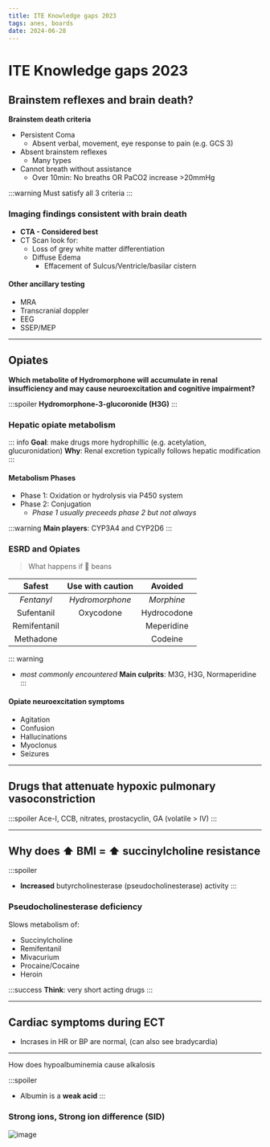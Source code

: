 ```yaml
---
title: ITE Knowledge gaps 2023
tags: anes, boards
date: 2024-06-28
---
```


# ITE Knowledge gaps 2023

## Brainstem reflexes and brain death?

**Brainstem death criteria**
- Persistent Coma
    - Absent verbal, movement, eye response to pain (e.g. GCS 3)
- Absent brainstem reflexes
    - Many types
- Cannot breath without assistance
    - Over 10min: No breaths OR PaCO2 increase >20mmHg

:::warning
Must satisfy all 3 criteria
:::


### Imaging findings consistent with brain death

- **CTA - Considered best**
- CT Scan look for:
    - Loss of grey white matter differentiation
    - Diffuse Edema
        - Effacement of Sulcus/Ventricle/basilar cistern

#### Other ancillary testing

- MRA
- Transcranial doppler
- EEG
- SSEP/MEP



---


## Opiates

**Which metabolite of Hydromorphone will accumulate in renal insufficiency and may cause neuroexcitation and cognitive impairment?**

:::spoiler
        **Hydromorphone-3-glucoronide (H3G)**
:::

### Hepatic opiate metabolism
::: info
**Goal**: make drugs more hydrophillic (e.g. acetylation, glucuronidation)
**Why**: Renal excretion typically follows hepatic modification
:::

#### Metabolism Phases
- Phase 1: Oxidation or hydrolysis via P450 system
- Phase 2: Conjugation
    - *Phase 1 usually preceeds phase 2 but not always*


:::warning
**Main players**: CYP3A4 and CYP2D6
:::

### ESRD and Opiates
> What happens if :no_entry_sign: beans

|    Safest    | Use with caution |   Avoided   |
|:------------:|:----------------:|:-----------:|
|  *Fentanyl*  | *Hydromorphone*  | *Morphine*  |
|  Sufentanil  |    Oxycodone     | Hydrocodone |
| Remifentanil |                  | Meperidine  |
|  Methadone   |                  |   Codeine   |

::: warning
* *most commonly encountered*
**Main culprits**: M3G, H3G, Normaperidine
:::

#### Opiate neuroexcitation symptoms
- Agitation
- Confusion
- Hallucinations
- Myoclonus
- Seizures



---


## Drugs that attenuate hypoxic pulmonary vasoconstriction

:::spoiler
Ace-I, CCB, nitrates, prostacyclin, GA (volatile > IV)
:::



---


## Why does :arrow_up: BMI = :arrow_up: succinylcholine resistance

:::spoiler
- **Increased** butyrcholinesterase (pseudocholinesterase) activity
:::

### Pseudocholinesterase deficiency

Slows metabolism of:
- Succinylcholine
- Remifentanil
- Mivacurium
- Procaine/Cocaine
- Heroin

:::success
**Think**: very short acting drugs
:::



---


## Cardiac symptoms during ECT
- Incrases in HR or BP are normal, (can also see bradycardia)



---

How does hypoalbuminemia cause alkalosis

:::spoiler
- Albumin is a **weak acid**
:::

### Strong ions, Strong ion difference (SID)

![image](https://hackmd.io/_uploads/S1cwVpC40.png)



